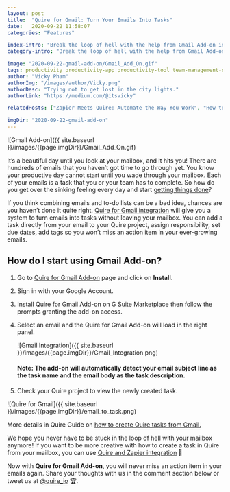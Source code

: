 ```yaml
---
layout: post
title:  "Quire for Gmail: Turn Your Emails Into Tasks"
date:   2020-09-22 11:58:07
categories: "Features"

index-intro: "Break the loop of hell with the help from Gmail Add-on integration. Instantly create a task in Quire directly from your Google mailbox."
category-intro: "Break the loop of hell with the help from Gmail Add-on integration. Instantly create a task in Quire directly from your Google mailbox."

image: "2020-09-22-gmail-add-on/Gmail_Add_On.gif"
tags: productivity productivity-app productivity-tool team-management-software work-management-software team-communication team-productivity task-scheduling-software increase-productivity remote-team to-do-list-app working-remotely remote-teams task-management task-management-software project-management-software productivity-tips to-do-list task-list teamwork 
author: "Vicky Pham"
authorImg: "/images/author/Vicky.png"
authorDesc: "Trying not to get lost in the city lights."
authorLink: "https://medium.com/@itsvicky"

relatedPosts: ["Zapier Meets Quire: Automate the Way You Work", "How to Use Apple Sign-in with Quire", "Wunderlist Alternative: Effortlessly Switch to Quire"]

imgDir: "2020-09-22-gmail-add-on"
---
```


![Gmail Add-on]({{ site.baseurl }}/images/{{page.imgDir}}/Gmail_Add_On.gif)

It’s a beautiful day until you look at your mailbox, and it hits you! There are hundreds of emails that you haven’t got time to go through yet. You know your productive day cannot start until you wade through your mailbox. Each of your emails is a task that you or your team has to complete. So how do you get over the sinking feeling every day and start [getting things done](https://quire.io/blog/p/Setup-GTD-Method-in-Quire.html)? 

If you think combining emails and to-do lists can be a bad idea, chances are you haven’t done it quite right. [Quire for Gmail integration](https://gsuite.google.com/marketplace/app/quire/1045213044648) will give you a system to turn emails into tasks without leaving your mailbox. You can add a task directly from your email to your Quire project, assign responsibility, set due dates, add tags so you won’t miss an action item in your ever-growing emails. 

## How do I start using Gmail Add-on?

1. Go to [Quire for Gmail Add-on](https://gsuite.google.com/marketplace/app/quire/1045213044648) page and click on **Install**. 

1. Sign in with your Google Account.

1. Install Quire for Gmail Add-on on G Suite Marketplace then follow the prompts granting the add-on access.

1. Select an email and the Quire for Gmail Add-on will load in the right panel. 

    ![Gmail Integration]({{ site.baseurl }}/images/{{page.imgDir}}/Gmail_Integration.png)

    #### Note: The add-on will automatically detect your email subject line as the task name and the email body as the task description.

1. Check your Quire project to view the newly created task.

![Quire for Gmail]({{ site.baseurl }}/images/{{page.imgDir}}/email_to_task.png)

<p class="notice">More details in Quire Guide on <a href="https://quire.io/guide/quire-gmail-add-on/">how to create Quire tasks from Gmail.</a></p> 

We hope you never have to be stuck in the loop of hell with your mailbox anymore! If you want to be more creative with how to create a task in Quire from your mailbox, you can use [Quire and Zapier integration](https://quire.io/blog/p/zapier-integration.html) 🚀

Now with **Quire for Gmail Add-on**, you will never miss an action item in your emails again. Share your thoughts with us in the comment section below or tweet us at [@quire_io](https://twitter.com/quire_io) 🏆.


[jekyll]:      http://jekyllrb.com
[jekyll-gh]:   https://github.com/jekyll/jekyll
[jekyll-help]: https://github.com/jekyll/jekyll-help